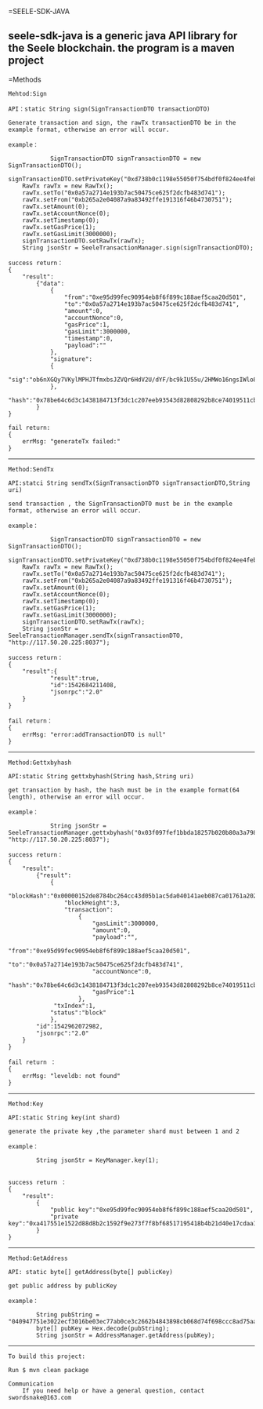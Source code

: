 =SEELE-SDK-JAVA

seele-sdk-java is a generic java API library for the Seele blockchain.
the program is a maven project
------------------------------------------------------------------------------

=Methods

	Mehtod:Sign

	API：static String sign(SignTransactionDTO transactionDTO)

	Generate transaction and sign, the rawTx transactionDTO be in the example format, otherwise an error will occur.

	example：

				SignTransactionDTO signTransactionDTO = new SignTransactionDTO();
        signTransactionDTO.setPrivateKey("0xd738b0c1198e55050f754bdf0f824ee4febd962a6b751faab86c081ad5033b0d");
        RawTx rawTx = new RawTx();
        rawTx.setTo("0x0a57a2714e193b7ac50475ce625f2dcfb483d741");
        rawTx.setFrom("0xb265a2e04087a9a83492ffe191316f46b4730751");
        rawTx.setAmount(0);
        rawTx.setAccountNonce(0);
        rawTx.setTimestamp(0);
        rawTx.setGasPrice(1);
        rawTx.setGasLimit(3000000);
        signTransactionDTO.setRawTx(rawTx);
        String jsonStr = SeeleTransactionManager.sign(signTransactionDTO);

	success return：
	{
		"result":
			{"data":
				{
					"from":"0xe95d99fec90954eb8f6f899c188aef5caa20d501",
					"to":"0x0a57a2714e193b7ac50475ce625f2dcfb483d741",
					"amount":0,
					"accountNonce":0,
					"gasPrice":1,
					"gasLimit":3000000,
					"timestamp":0,
					"payload":""
				},
				"signature":
				{
						"sig":"ob6nXGQy7VKylMPHJTfmxbsJZVQr6HdV2U/dYF/bc9kIU55u/2HMWo16ngsIWlo87aZCqlUY6H5h1+boImfDowA="
				},
				"hash":"0x78be64c6d3c1438184713f3dc1c207eeb93543d82808292b8ce74019511cb057"
			}
	}

	fail return:
	{
		errMsg: "generateTx failed:"
	}

------------------------------------------------------------------------------

	Method:SendTx

	API:statci String sendTx(SignTransactionDTO signTransactionDTO,String uri)

	send transaction , the SignTransactionDTO must be in the example format, otherwise an error will occur.

	example：

				SignTransactionDTO signTransactionDTO = new SignTransactionDTO();
      	signTransactionDTO.setPrivateKey("0xd738b0c1198e55050f754bdf0f824ee4febd962a6b751faab86c081ad5033b0d");
        RawTx rawTx = new RawTx();
        rawTx.setTo("0x0a57a2714e193b7ac50475ce625f2dcfb483d741");
        rawTx.setFrom("0xb265a2e04087a9a83492ffe191316f46b4730751");
        rawTx.setAmount(0);
        rawTx.setAccountNonce(0);
        rawTx.setTimestamp(0);
        rawTx.setGasPrice(1);
        rawTx.setGasLimit(3000000);
        signTransactionDTO.setRawTx(rawTx);
       	String jsonStr = SeeleTransactionManager.sendTx(signTransactionDTO, "http://117.50.20.225:8037");

	success return：
	{
		"result":{
				"result":true,
				"id":1542684211408,
				"jsonrpc":"2.0"
		}
	}

	fail return：
	{
		errMsg: "error:addTransactionDTO is null"
	}

------------------------------------------------------------------------------

	Method:Gettxbyhash

	API:static String gettxbyhash(String hash,String uri)

	get transaction by hash, the hash must be in the example format(64 length), otherwise an error will occur.

	example：

				String jsonStr = SeeleTransactionManager.gettxbyhash("0x03f097fef1bbda18257b020b80a3a79834bcd324635fcc4f932173c1767c2889", "http://117.50.20.225:8037");

	success return：
	{
		"result":
			{"result":
				{
					"blockHash":"0x00000152de8784bc264cc43d05b1ac5da040141aeb087ca01761a2028b6fd7f7",
			 		"blockHeight":3,
			 		"transaction":
			 			{
			 				"gasLimit":3000000,
			 		 		"amount":0,
			 		 		"payload":"",
			 		 		"from":"0xe95d99fec90954eb8f6f899c188aef5caa20d501",
			 		 		"to":"0x0a57a2714e193b7ac50475ce625f2dcfb483d741",
			 		 		"accountNonce":0,
			 		 		"hash":"0x78be64c6d3c1438184713f3dc1c207eeb93543d82808292b8ce74019511cb057",
			 		 		"gasPrice":1
			 			},
				 "txIndex":1,
			 	"status":"block"
				},
			"id":1542962072982,
			"jsonrpc":"2.0"
	 	}
	}
	
	fail return ：
	{
		errMsg: "leveldb: not found"
	}

------------------------------------------------------------------------------

	Method:Key

	API:static String key(int shard)

	generate the private key ,the parameter shard must between 1 and 2

	example：

			String jsonStr = KeyManager.key(1);


	success return ：
	{
		"result":
			{
				"public key":"0xe95d99fec90954eb8f6f899c188aef5caa20d501",
				"private key":"0xa417551e1522d88d8b2c1592f9e273f7f8bf68517195418b4b21d40e17cdaa1f"
			}
	}

------------------------------------------------------------------------------

	Method:GetAddress

	API: static byte[] getAddress(byte[] publicKey)

	get public address by publicKey

	example：

 			String pubString = "040947751e3022ecf3016be03ec77ab0ce3c2662b4843898cb068d74f698ccc8ad75aa17564ae80a20bb044ee7a6d903e8e8df624b089c95d66a0570f051e5a05b";
 			byte[] pubKey = Hex.decode(pubString);
 			String jsonStr = AddressManager.getAddress(pubKey);

------------------------------------------------------------------------------
		
	To build this project:
	
	Run $ mvn clean package

	Communication
		If you need help or have a general question, contact swordsnake@163.com

